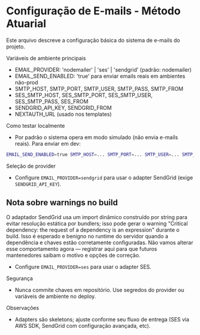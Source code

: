 # Configuração de E-mails - Método Atuarial

Este arquivo descreve a configuração básica do sistema de e-mails do projeto.

Variáveis de ambiente principais

- EMAIL_PROVIDER: 'nodemailer' | 'ses' | 'sendgrid' (padrão: nodemailer)
- EMAIL_SEND_ENABLED: 'true' para enviar emails reais em ambientes não-prod
- SMTP_HOST, SMTP_PORT, SMTP_USER, SMTP_PASS, SMTP_FROM
- SES_SMTP_HOST, SES_SMTP_PORT, SES_SMTP_USER, SES_SMTP_PASS, SES_FROM
- SENDGRID_API_KEY, SENDGRID_FROM
- NEXTAUTH_URL (usado nos templates)

Como testar localmente

- Por padrão o sistema opera em modo simulado (não envia e-mails reais). Para enviar em dev:

```bash
EMAIL_SEND_ENABLED=true SMTP_HOST=... SMTP_PORT=... SMTP_USER=... SMTP_PASS=... npm run dev
```

Seleção de provider

- Configure `EMAIL_PROVIDER=sendgrid` para usar o adapter SendGrid (exige `SENDGRID_API_KEY`).

Nota sobre warnings no build
---------------------------
O adaptador SendGrid usa um import dinâmico construído por string para evitar resolução
estática por bundlers; isso pode gerar o warning "Critical dependency: the request of a dependency is an expression"
durante o build. Isso é esperado e benigno no runtime do servidor quando a dependência e chaves estão corretamente configuradas.
Não vamos alterar esse comportamento agora — registrar aqui para que futuros mantenedores saibam o motivo e opções de correção.
- Configure `EMAIL_PROVIDER=ses` para usar o adapter SES.

Segurança

- Nunca commite chaves em repositório. Use segredos do provider ou variáveis de ambiente no deploy.

Observações

- Adapters são skeletons; ajuste conforme seu fluxo de entrega (SES via AWS SDK, SendGrid com configuração avançada, etc).
